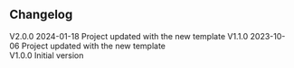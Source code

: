 ## Changelog  
V2.0.0 2024-01-18 Project updated with the new template 
V1.1.0 2023-10-06 Project updated with the new template  
V1.0.0 Initial version  

